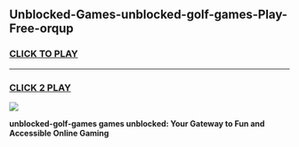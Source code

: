 
## Unblocked-Games-unblocked-golf-games-Play-Free-orqup
<h3>
<a href="https://premium76.site?title=unblocked-golf-games&ref=21A">CLICK TO PLAY</a></h3>
<hr>

<h3>
<a href="https://premium76.site?title=unblocked-golf-games&ref=21A">CLICK 2 PLAY</a>
  
</h3>

<a href="https://premium76.site?title=unblocked-golf-games&ref=21A"><img src="https://clearcache.store/games.png"></a>


**unblocked-golf-games games unblocked: Your Gateway to Fun and Accessible Online Gaming**
